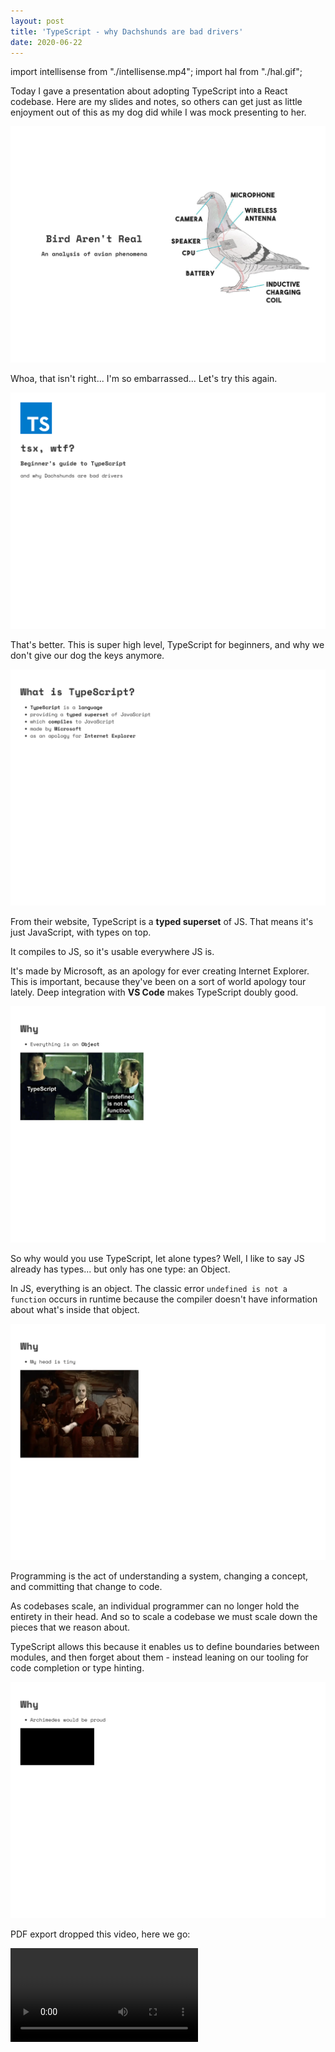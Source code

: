 ```yaml
---
layout: post
title: 'TypeScript - why Dachshunds are bad drivers'
date: 2020-06-22
---
```


import intellisense from "./intellisense.mp4";
import hal from "./hal.gif";

Today I gave a presentation about adopting TypeScript into a React codebase. Here are my slides and notes, so others can get just as little enjoyment out of this as my dog did while I was mock presenting to her.

![](./slide-0.png)

Whoa, that isn't right... I'm so embarrassed... Let's try this again.

![](./slide-1.png)

That's better. This is super high level, TypeScript for beginners, and why we don't give our dog the keys anymore.

![](./slide-2.png)

From their website, TypeScript is a **typed superset** of JS. That means it's just JavaScript, with types on top.

It compiles to JS, so it's usable everywhere JS is.

It's made by Microsoft, as an apology for ever creating Internet Explorer. This is important, because they've been on a sort of world apology tour lately. Deep integration with **VS Code** makes TypeScript doubly good.

![](./slide-3.png)

So why would you use TypeScript, let alone types? Well, I like to say JS already has types... but only has one type: an Object.

In JS, everything is an object. The classic error `undefined is not a function` occurs in runtime because the compiler doesn't have information about what's inside that object.

![](./slide-4.png)

Programming is the act of understanding a system, changing a concept, and committing that change to code.

As codebases scale, an individual programmer can no longer hold the entirety in their head. And so to scale a codebase we must scale down the pieces that we reason about.

TypeScript allows this because it enables us to define boundaries between modules, and then forget about them - instead leaning on our tooling for code completion or type hinting.

![](./slide-5.png)

PDF export dropped this video, here we go:

<video src={intellisense} autoplay loop />

I used to be a huge [vim user](/ipad), but in the last couple of years I've dropped it for VS Code because I'm just _way_ more productive.

In 2020 we have incredible tools. By not adopting them, we're leaving huge productivity and speed gains on the floor.

TypeScript/VS Code integration is unspeakably powerful, and I'm still not using [all the features](https://code.visualstudio.com/docs/languages/typescript).

![](./slide-6.png)

Sometimes runtime errors are just not acceptable. You wouldn't put JS on a spaceship, or use it for financial software, because you can't make enough guarantees.

![](./slide-7.png)

"I have a React app and it works, and I'm not sending people to the Moon. I'm good."

That's awesome. TypeScript is optional. You can integrate it just where it's useful. Mixed codebases are common.

Seatbelts are optional too.

![](./slide-8.png)

Now that we have more guarantees about the safety of our runtime, we are starting to put JavaScript on space ships. Just last month, [SpaceX put humans in orbit with a JS interface](https://www.theverge.com/2020/5/31/21271269/spacex-docking-iss-crew-dragon-nasa-success).

![](./slide-9.png)

Adopting TS is super easy. If you're using Create React App, most of the work is done for you. In most cases you'll just need a `tsconfig.json`.

From there, just change the extension of your file to `.tsx`.

Fix whatever errors come up, usually by adding annotations to your functions.

![](./slide-10.png)

Annotations are the core of what TS is made of. Here, we have a simple JS function.

![](./slide-11.png)

Here we're adding type information by telling the function to expect a string argument.

![](./slide-12.png)

If we try to pass a non-string, TS will throw an error - at compile time! This expectation is usually violated at runtime, causing an error. Here we've caught it before the code ever gets to production.

![](./slide-13.png)

We can also define an expectation for the return type of the function.

Here the function now has added behavior based on a certain input. When returning the wrong type, and breaking the expectations of downstream users of the function, an error is thrown at compile time.

![](./slide-14.png)

How do we apply these concepts to React? Here we have a simple component with `propTypes` and `defaultProps`. So why would we use TS?

![](./slide-15.png)

There are a few benefits. We're accomplishing the same ends, but now we're doing it at compile time. This means React has to do less work at runtime.

On top of that, the information is in the function declaration itself. In the real world this component might be hundreds of lines long, pushing `propTypes` down to the bottom of the file. Also TypeScript will display prop hints when you use the component downstream.

`ReactNode` is the main type at play here, and the preferred return type for functional components.

![](./slide-16.png)

`FC` is another important type. It's identical to `FunctionComponent`. It holds a little more information though, especially if you want your component to have `children`.

![](./slide-17.png)

Here we don't have to type out the `children` prop. So if you are using `children` use `FC`, otherwise just return `ReactNode`.

![](./slide-18.png)

Hooks are a huge part of modern React. Here we have a common `Input` component pattern, using `useState` and setting the value when the input is changed.

![](./slide-19.png)

`useState` can take arbitrary data, and so we have no information about what's in the `value`. Here we add a simple `string` annotation to the hook.

![](./slide-20.png)

This is important if you want to refactor hooks to be reusable. Here's a simple reusable hook where we log the value very time we change it.

![](./slide-21.png)

We can add type information to it with **Generics**, which are basically second order functions. You pass the type when using this abstracted function, which is then passed down to `useState`.

![](./slide-22.png)

Sometimes you have a deadline and can't be bothered to deal with types. In this component, TypeScript is going to complain because we're making assumptions about the shape of `data`. And rightly so, if `data` isn't an Array, this component will throw in runtime!

![](./slide-23.png)

If you don't feel like dealing with this, just make it an `any` type.

[redacted slide]

TS has bad parts too.

Sometimes the errors are just crazy. This error means exactly what it says on the tin, but it's not human readable at all. This is usually a symptom of something mistyped deeper, and requires understanding of the type hierarchy your code touches.

![](./slide-25.png)

Another missed video:

<img src={hal} />

Converting a component to TypeScript has the tendency to pull other code into your refactor. Just like when Hal went to change a light bulb and ended up changing his oil, some TS adoptions end up with spaghetti pull requests touching many pieces of code.

This isn't a problem when you start the project with TS.

![](./slide-27.png)

In conclusion, my dog is actually a great driver. But she refuses to use a seat belt, and for this reason we never let her take the car out anymore.

TypeScript is a seatbelt for your JavaScript.
